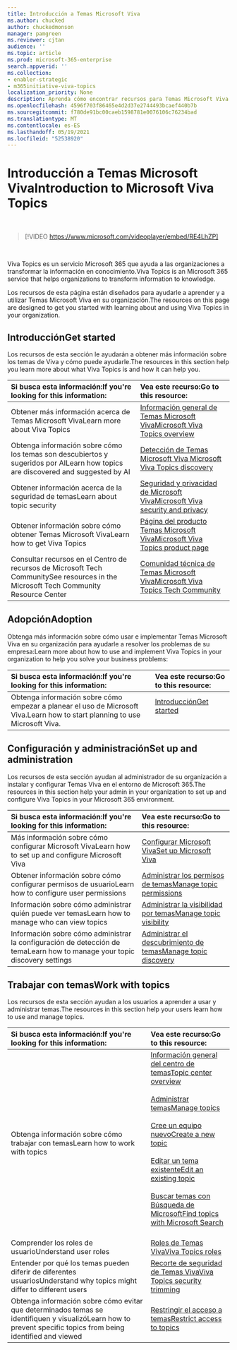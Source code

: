 ```yaml
---
title: Introducción a Temas Microsoft Viva
ms.author: chucked
author: chuckedmonson
manager: pamgreen
ms.reviewer: cjtan
audience: ''
ms.topic: article
ms.prod: microsoft-365-enterprise
search.appverid: ''
ms.collection:
- enabler-strategic
- m365initiative-viva-topics
localization_priority: None
description: Aprenda cómo encontrar recursos para Temas Microsoft Viva
ms.openlocfilehash: 4596f703f86465e4d2d37e2744493bcaef440b7b
ms.sourcegitcommit: f780de91bc00caeb1598781e0076106c76234bad
ms.translationtype: MT
ms.contentlocale: es-ES
ms.lasthandoff: 05/19/2021
ms.locfileid: "52538920"
---
```

# <a name="introduction-to-microsoft-viva-topics"></a><span data-ttu-id="e4ddf-103">Introducción a Temas Microsoft Viva</span><span class="sxs-lookup"><span data-stu-id="e4ddf-103">Introduction to Microsoft Viva Topics</span></span>

</br>

> [!VIDEO https://www.microsoft.com/videoplayer/embed/RE4LhZP]  

</br>


<span data-ttu-id="e4ddf-104">Viva Topics es un servicio Microsoft 365 que ayuda a las organizaciones a transformar la información en conocimiento.</span><span class="sxs-lookup"><span data-stu-id="e4ddf-104">Viva Topics is an Microsoft 365 service that helps organizations to transform information to knowledge.</span></span>

<span data-ttu-id="e4ddf-105">Los recursos de esta página están diseñados para ayudarle a aprender y a utilizar Temas Microsoft Viva en su organización.</span><span class="sxs-lookup"><span data-stu-id="e4ddf-105">The resources on this page are designed to get you started with learning about and using Viva Topics in your organization.</span></span>

## <a name="get-started"></a><span data-ttu-id="e4ddf-106">Introducción</span><span class="sxs-lookup"><span data-stu-id="e4ddf-106">Get started</span></span>

<span data-ttu-id="e4ddf-107">Los recursos de esta sección le ayudarán a obtener más información sobre los temas de Viva y cómo puede ayudarle.</span><span class="sxs-lookup"><span data-stu-id="e4ddf-107">The resources in this section help you learn more about what Viva Topics is and how it can help you.</span></span>

| <span data-ttu-id="e4ddf-108">Si busca esta información:</span><span class="sxs-lookup"><span data-stu-id="e4ddf-108">If you're looking for this information:</span></span> | <span data-ttu-id="e4ddf-109">Vea este recurso:</span><span class="sxs-lookup"><span data-stu-id="e4ddf-109">Go to this resource:</span></span> |
|:-----|:-----|
|<span data-ttu-id="e4ddf-110">Obtener más información acerca de Temas Microsoft Viva</span><span class="sxs-lookup"><span data-stu-id="e4ddf-110">Learn more about Viva Topics</span></span>|[<span data-ttu-id="e4ddf-111">Información general de Temas Microsoft Viva</span><span class="sxs-lookup"><span data-stu-id="e4ddf-111">Microsoft Viva Topics overview</span></span>](topic-experiences-overview.md)|
|<span data-ttu-id="e4ddf-112">Obtenga información sobre cómo los temas son descubiertos y sugeridos por AI</span><span class="sxs-lookup"><span data-stu-id="e4ddf-112">Learn how topics are discovered and suggested by AI</span></span>|[<span data-ttu-id="e4ddf-113">Detección de Temas Microsoft Viva </span><span class="sxs-lookup"><span data-stu-id="e4ddf-113">Microsoft Viva Topics discovery</span></span>](topic-experiences-discovery.md)|
|<span data-ttu-id="e4ddf-114">Obtener información acerca de la seguridad de temas</span><span class="sxs-lookup"><span data-stu-id="e4ddf-114">Learn about topic security</span></span>|[<span data-ttu-id="e4ddf-115">Seguridad y privacidad de Microsoft Viva</span><span class="sxs-lookup"><span data-stu-id="e4ddf-115">Microsoft Viva security and privacy</span></span>](topic-experiences-security-privacy.md)|
|<span data-ttu-id="e4ddf-116">Obtener información sobre cómo obtener Temas Microsoft Viva</span><span class="sxs-lookup"><span data-stu-id="e4ddf-116">Learn how to get Viva Topics</span></span>|[<span data-ttu-id="e4ddf-117">Página del producto Temas Microsoft Viva</span><span class="sxs-lookup"><span data-stu-id="e4ddf-117">Microsoft Viva Topics product page</span></span>](https://www.microsoft.com/microsoft-viva/topics?activetab=pivot%3aoverviewtab)|
|<span data-ttu-id="e4ddf-118">Consultar recursos en el Centro de recursos de Microsoft Tech Community</span><span class="sxs-lookup"><span data-stu-id="e4ddf-118">See resources in the Microsoft Tech Community Resource Center</span></span>|[<span data-ttu-id="e4ddf-119">Comunidad técnica de Temas Microsoft Viva</span><span class="sxs-lookup"><span data-stu-id="e4ddf-119">Microsoft Viva Topics Tech Community</span></span>](https://resources.techcommunity.microsoft.com/viva-topics/)|



## <a name="adoption"></a><span data-ttu-id="e4ddf-120">Adopción</span><span class="sxs-lookup"><span data-stu-id="e4ddf-120">Adoption</span></span>

<span data-ttu-id="e4ddf-121">Obtenga más información sobre cómo usar e implementar Temas Microsoft Viva en su organización para ayudarle a resolver los problemas de su empresa:</span><span class="sxs-lookup"><span data-stu-id="e4ddf-121">Learn more about how to use and implement Viva Topics in your organization to help you solve your business problems:</span></span> 

| <span data-ttu-id="e4ddf-122">Si busca esta información:</span><span class="sxs-lookup"><span data-stu-id="e4ddf-122">If you're looking for this information:</span></span> | <span data-ttu-id="e4ddf-123">Vea este recurso:</span><span class="sxs-lookup"><span data-stu-id="e4ddf-123">Go to this resource:</span></span> |
|:-----|:-----|
|<span data-ttu-id="e4ddf-124">Obtenga información sobre cómo empezar a planear el uso de Microsoft Viva.</span><span class="sxs-lookup"><span data-stu-id="e4ddf-124">Learn how to start planning to use Microsoft Viva.</span></span> |[<span data-ttu-id="e4ddf-125">Introducción</span><span class="sxs-lookup"><span data-stu-id="e4ddf-125">Get started</span></span>](topics-adoption-getstarted.md)<br><br>|  

## <a name="set-up-and-administration"></a><span data-ttu-id="e4ddf-126">Configuración y administración</span><span class="sxs-lookup"><span data-stu-id="e4ddf-126">Set up and administration</span></span>

<span data-ttu-id="e4ddf-127">Los recursos de esta sección ayudan al administrador de su organización a instalar y configurar Temas Viva en el entorno de Microsoft 365.</span><span class="sxs-lookup"><span data-stu-id="e4ddf-127">The resources in this section help your admin in your organization to set up and configure Viva Topics in your Microsoft 365 environment.</span></span>

| <span data-ttu-id="e4ddf-128">Si busca esta información:</span><span class="sxs-lookup"><span data-stu-id="e4ddf-128">If you're looking for this information:</span></span> | <span data-ttu-id="e4ddf-129">Vea este recurso:</span><span class="sxs-lookup"><span data-stu-id="e4ddf-129">Go to this resource:</span></span> |
|:-----|:-----|
|<span data-ttu-id="e4ddf-130">Más información sobre cómo configurar Microsoft Viva</span><span class="sxs-lookup"><span data-stu-id="e4ddf-130">Learn how to set up and configure Microsoft Viva</span></span>|[<span data-ttu-id="e4ddf-131">Configurar Microsoft Viva</span><span class="sxs-lookup"><span data-stu-id="e4ddf-131">Set up Microsoft Viva</span></span>](set-up-topic-experiences.md)|
|<span data-ttu-id="e4ddf-132">Obtener información sobre cómo configurar permisos de usuario</span><span class="sxs-lookup"><span data-stu-id="e4ddf-132">Learn how to configure user permissions</span></span>|[<span data-ttu-id="e4ddf-133">Administrar los permisos de temas</span><span class="sxs-lookup"><span data-stu-id="e4ddf-133">Manage topic permissions</span></span>](topic-experiences-user-permissions.md)|
|<span data-ttu-id="e4ddf-134">Información sobre cómo administrar quién puede ver temas</span><span class="sxs-lookup"><span data-stu-id="e4ddf-134">Learn how to manage who can view topics</span></span>|[<span data-ttu-id="e4ddf-135">Administrar la visibilidad por temas</span><span class="sxs-lookup"><span data-stu-id="e4ddf-135">Manage topic visibility</span></span>](topic-experiences-knowledge-rules.md)|
|<span data-ttu-id="e4ddf-136">Información sobre cómo administrar la configuración de detección de tema</span><span class="sxs-lookup"><span data-stu-id="e4ddf-136">Learn how to manage your topic discovery settings</span></span>|[<span data-ttu-id="e4ddf-137">Administrar el descubrimiento de temas</span><span class="sxs-lookup"><span data-stu-id="e4ddf-137">Manage topic discovery</span></span>](topic-experiences-discovery.md)|

## <a name="work-with-topics"></a><span data-ttu-id="e4ddf-138">Trabajar con temas</span><span class="sxs-lookup"><span data-stu-id="e4ddf-138">Work with topics</span></span>

<span data-ttu-id="e4ddf-139">Los recursos de esta sección ayudan a los usuarios a aprender a usar y administrar temas.</span><span class="sxs-lookup"><span data-stu-id="e4ddf-139">The resources in this section help your users learn how to use and manage topics.</span></span>

| <span data-ttu-id="e4ddf-140">Si busca esta información:</span><span class="sxs-lookup"><span data-stu-id="e4ddf-140">If you're looking for this information:</span></span> | <span data-ttu-id="e4ddf-141">Vea este recurso:</span><span class="sxs-lookup"><span data-stu-id="e4ddf-141">Go to this resource:</span></span> |
|:-----|:-----|
|<span data-ttu-id="e4ddf-142">Obtenga información sobre cómo trabajar con temas</span><span class="sxs-lookup"><span data-stu-id="e4ddf-142">Learn how to work with topics</span></span>|[<span data-ttu-id="e4ddf-143">Información general del centro de temas</span><span class="sxs-lookup"><span data-stu-id="e4ddf-143">Topic center overview</span></span>](topic-center-overview.md)<br><br>[<span data-ttu-id="e4ddf-144">Administrar temas</span><span class="sxs-lookup"><span data-stu-id="e4ddf-144">Manage topics</span></span>](manage-topics.md)<br><br>[<span data-ttu-id="e4ddf-145">Cree un equipo nuevo</span><span class="sxs-lookup"><span data-stu-id="e4ddf-145">Create a new topic</span></span>](create-a-topic.md)<br><br>[<span data-ttu-id="e4ddf-146">Editar un tema existente</span><span class="sxs-lookup"><span data-stu-id="e4ddf-146">Edit an existing topic</span></span>](edit-a-topic.md)<br><br>[<span data-ttu-id="e4ddf-147">Buscar temas con Búsqueda de Microsoft</span><span class="sxs-lookup"><span data-stu-id="e4ddf-147">Find topics with Microsoft Search</span></span>](search.md)<br><br>|
|<span data-ttu-id="e4ddf-148">Comprender los roles de usuario</span><span class="sxs-lookup"><span data-stu-id="e4ddf-148">Understand user roles</span></span>|[<span data-ttu-id="e4ddf-149">Roles de Temas Viva</span><span class="sxs-lookup"><span data-stu-id="e4ddf-149">Viva Topics roles</span></span>](topic-experiences-roles.md)|
|<span data-ttu-id="e4ddf-150">Entender por qué los temas pueden diferir de diferentes usuarios</span><span class="sxs-lookup"><span data-stu-id="e4ddf-150">Understand why topics might differ to different users</span></span>|[<span data-ttu-id="e4ddf-151">Recorte de seguridad de Temas Viva</span><span class="sxs-lookup"><span data-stu-id="e4ddf-151">Viva Topics security trimming</span></span>](topic-experiences-security-trimming.md)|
|<span data-ttu-id="e4ddf-152">Obtenga información sobre cómo evitar que determinados temas se identifiquen y visualizó</span><span class="sxs-lookup"><span data-stu-id="e4ddf-152">Learn how to prevent specific topics from being identified and viewed</span></span>|[<span data-ttu-id="e4ddf-153">Restringir el acceso a temas</span><span class="sxs-lookup"><span data-stu-id="e4ddf-153">Restrict access to topics</span></span>](restrict-access-to-topics.md)|





